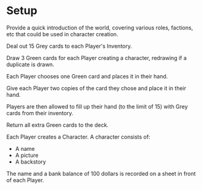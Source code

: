 # Setup

Provide a quick introduction of the world, covering various roles, factions, etc that could be used in character creation.

Deal out 15 Grey cards to each Player's Inventory.

Draw 3 Green cards for each Player creating a character, redrawing if a duplicate is drawn.

Each Player chooses one Green card and places it in their hand. 

Give each Player two copies of the card they chose and place it in their hand.

Players are then allowed to fill up their hand (to the limit of 15) with Grey cards from their inventory.

Return all extra Green cards to the deck.

Each Player creates a Character. A character consists of:

- A name
- A picture
- A backstory

The name and a bank balance of 100 dollars is recorded on a sheet in front of each Player.
